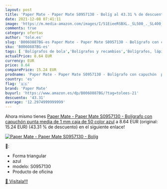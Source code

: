 ```yaml
---
layout: post
title: 'Paper Mate - Paper Mate S0957130 - Bolíg al 43.31 % de descuento'
date: 2021-12-08 07:41:11
image: 'https://m.media-amazon.com/images/I/51EieeRSBXL._SL500_._SL400_.jpg'
comments: true
category: ofertas
author: 'tole.es'
slug: 'B006O887BG-es Paper Mate - Paper Mate S0957130 - Bolígrafo con capuchón...'
sku: 'B006O887BG-es'
tags: [ 'Bolígrafos de bola','Bolígrafos y recambios','Bolígrafos, lápices y útiles de escritura','Oficina y papelería','bolígrafo','mate','paper','paper mate', ]
actualPrice: 8.64 EUR
currency: EUR
price: 8.64
comparePrice: 15.24 EUR
prodname: 'Paper Mate - Paper Mate S0957130 - Bolígrafo con capuchón  punta media de 1 mm  caja de 50  color azul'
country: 'es'
flag: '🇪🇸'
brand: 'Paper Mate'
buyurl: 'https://www.amazon.es/dp/B006O887BG/?tag=tolees-21'
descuento: '43.31'
average: '12.2974999999999'
---
```


Ahora mismo tienes [Paper Mate - Paper Mate S0957130 - Bolígrafo con capuchón  punta media de 1 mm  caja de 50  color azul](https://www.amazon.es/dp/B006O887BG/?tag=tolees-21) a 8.64 EUR (original: 15.24 EUR) (43.31 %  de descuento) en el siguiente enlace!

[![Paper Mate - Paper Mate S0957130 - Bolíg](https://m.media-amazon.com/images/I/51EieeRSBXL._SL500_._SL400_.jpg)](https://www.amazon.es/dp/B006O887BG/?tag=tolees-21)

🔎:

- Forma triangular
- azul
- modelo: S0957130
- Producto de oficina

[🛒 Visítala!!!](https://www.amazon.es/dp/B006O887BG/?tag=tolees-21)

